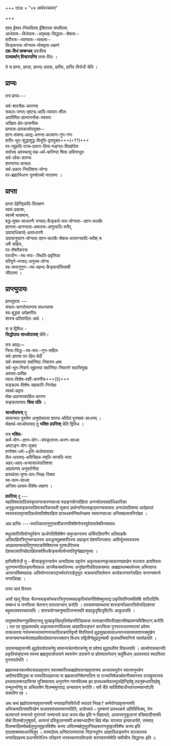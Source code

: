 +++
title = "०४ अर्थपञ्चकम्"

+++

एवम् ईश्वर-निरूपितम् ईशितस्य संभवितम्  
आधेयत्व--विधेयत्व--अपृथक्-सिद्धत्व--शेषत्व--  
शरीरत्व--व्याप्यत्व--रक्ष्यत्व--  
किङ्करत्व-भोग्यत्व-भोक्तृत्व-लक्षणं  
**दश-विधं सम्बन्धम्** उपजीव्य  
**पञ्चार्थान् विचारयन्ति** तत्त्व-विदः ।  

ते च प्राप्यः, प्राप्ता, प्राप्त्य्-उपायः, प्राप्तिः, प्राप्ति-विरोधी चेति ।

## प्राप्यः
तत्र प्राप्यः---

सर्व-शास्त्रैक-कारणम्  
सकल-जगत्-सृष्ट्य्-आदि-व्यापार-शीलः  
अपरिमित-ज्ञानानन्तैक-स्वरूपः  
अखिल-हेय-प्रत्यनीकः  
प्राप्यत्व-प्रापकत्वोपयुक्त--  
ज्ञान-शक्त्य्-आद्य्-अनन्त-कल्याण-गुण-गणः  
शरीर-भूत-शुद्धाशुद्ध-विभूति-द्वययुक्तः+++(=??)+++  
पर-व्यूहादि-पञ्च-प्रकार-दिव्य-मङ्गल-विग्रहोपेतः  
सर्वास्व् अवस्थासु सह-धर्म-चारिण्या श्रिया अविनाभूतः  
सर्व-लोक-शरण्यः  
शरणागत-वत्सलः  
सर्व-प्रकार-निरतिशय-भोग्यः  
पर-ब्रह्माभिधानः पुरुषोत्तमो नारायणः ।

## प्राप्ता
प्राप्ता
देहेन्द्रियादि-विलक्षणः  
स्वयं-प्रकाशः,  
स्वस्मै भासमानः,  
बद्ध-मुक्त-साधारणैः भगवत्-कैङ्कर्य-रूप-योग्यता--ज्ञान-फलकैः  
ज्ञानत्व-आनन्दत्व-अमलत्व-अणुत्वादि-रूपैर्,  
उपायाधिकार्य्-असाधारणैः  
उपायानुष्ठान-योग्यता-ज्ञान-फलकैः शेषत्व-पारतन्त्र्यादि-रूपैश् च  
धर्मैः सहितः,  
पर-शेषतैकरसः  
पराधीन--स्व-रूप--स्थिति-प्रवृत्तिकः  
परिपूर्ण-भगवद्-अनुभव-योग्यः  
स्व-रूपानुगुण--स्व-च्छन्द-कैङ्कर्याभिलाषी  
जीवात्मा ।

## प्राप्त्युपायः 
प्राप्त्युपायः ---  
संसार-सागरोत्तरणाय साधनतया  
स्व-बुद्ध्या अपेक्षणीयः  
शास्त्र-प्रतिपादितः अर्थः ।

स च द्विविधः -  
**सिद्धोपायः साध्योपायश्** चेति।  

तत्र आद्यः—  
नित्य-सिद्ध--स्व-रूप--गुण-सहितः  
सर्व-ज्ञतया पर-हित-वेदी  
सर्व-शक्ततया सर्वानिष्ट-निवारण-क्षमः  
सर्व-भूत-निसर्ग-सुहृत्तया सर्वानिष्ट-निवारणे सदाभिमुखः  
अवसर-प्रतीक्षः  
व्याज-विशेष-वशी-करणीयः+++(5)+++  
सङ्कल्प-विशेष-सहकारि-निरपेक्षः  
स्वार्थ-प्रवृत्तः  
मोक्ष-प्रदानाव्यवहित-कारणः  
सङ्कल्पाश्रयः **श्रियः पतिः** ।

**साध्योपायस्** तु  
सामान्यतः पुरुषेण अनुष्ठेयतया शास्त्र-चोदितं पुरुषार्थ-साधनम् ।  
मोक्षार्थ-साध्योपायस् तु **भक्तिः प्रपत्तिश्** चेति द्विविधः । 

तत्र **भक्तिः**-  
कर्म-योग--ज्ञान-योग--संस्कृतान्तः-करण-साध्या  
अष्टाङ्ग-योग-युक्ता  
वर्णाश्रम-धर्म-+इति-कर्तव्यताका  
तैल-धारावद्-अविच्छिन्न-स्मृति-सन्तति-रूपा  
अहर्-अहर्-अभ्यासाधेयातिशया  
आप्रयाणम् अनुवर्तनीया  
प्रारब्धेतर-पुण्य-पाप-निवह-रिक्ता  
स्व-यत्न-साध्या  
अन्तिम-प्रत्यय-विशेष-लक्षणा ।

**प्रपत्तिस्** तु ---  
महाविश्वासादिसंस्कृतान्तःकरणसाध्या षडङ्गयोगसंज्ञिता अनन्योपायसर्वाधिकारिका अनुकूल्यसङ्कल्पादिमात्रपरिकरवती सुकरा प्रार्थनान्वितसकृद्भरन्यासरूपा अनाधेयातिशया आदेहपातं स्वस्वरूपावृत्त्यादिकर्तव्यविशेषरहिता प्रारब्धकर्मनिवर्तनक्षमा स्वयत्नसाध्या अन्तिमप्रत्ययनिरपेक्षा ।

अथ प्राप्तिः ----स्वाधिकारानुगुणवशीकरणविशेषेणोत्तरपूर्वघाश्लेषविनाशवतः

श्थूलशरीरवियोगपूर्वकेण ऊर्ध्वगतिविशेषेण समुत्क्रान्तस्य अर्चिरादिमार्गेण अतिवाहकैः अतिवाहितत्रिगुणमण्डलस्य अवधूतसूक्ष्मशरीरस्य अप्राकृतं देशमधिगतवतः आविर्भूतस्वरूपस्य अपहतपाप्मत्वादिगुणाष्टकविशिष्टस्य पूरुषधौरेयस्य देशकालपरिच्छेदरहितसर्वविधकैङ्कर्यपर्यन्तपरिपूर्णब्रह्मानुभवः ।

प्राप्तिविरोधी तु – बीजाङ्कुरन्यायेन अनादितया प्रवृत्तेन अकृत्यकरणकृत्याकरणप्रवाहेन सञ्जातः प्रायश्चित्तः धुराणामनतिलङ्घनीयफलः आगमैकसमधिगम्यः अनुपेक्षणीयविपाकसमयः आब्रह्मस्तम्बपर्यन्तम् अभिव्याप्तः अत्यन्तविषमप्रवाहः अतिघोरनरकाद्यनर्थपरंपराहेतुभूतः चक्रवत्परिवर्तमानः कार्यकारणवर्गसहितः सन्तन्यमानो भगवन्निग्रहः ।

तस्य चायं विस्तरः

असौ खलु विग्रहः चैतन्यसङ्कोचकरत्रिगुणात्मकप्रकृतिसंसर्गविशेषमुत्पाद्य प्रकृतिपरिणामविशेषैः शरीरादिभिः सम्बन्धं च जनयित्वा चेतनान् तत्परतन्त्रान् करोति । तस्यामप्यवस्थायां शास्त्रानधिकारतिर्यगादिदशायां बहुकालमवस्थापयति । शास्त्रयोग्यमनुष्यादिजन्मस्वपि बाह्यकुदृष्टिदृष्टिभिः आकुलयति ।

तादृशमतेष्वननुप्रविष्टान्स्तु मूलप्रकृतिप्रभृतिमोहनपिञ्छिकया तत्त्वाज्ञानविपरीतज्ञानविषप्रावण्यविशिष्टान् करोति । तत एव सुखलवार्थम् अकृत्यकरणादिरूपम् आज्ञातिलङ्घनं कारयित्वा पुनरपराधपरम्परायां प्रवेश्य तत्फलतया गर्भजन्मजरामरणनरकादिचक्रपरिवृत्तौ विपरिवर्त्य क्षुद्रसुखलवसाधनराजसतामसशास्त्रमुखेन सन्तन्यमानकर्मपाशप्रग्रथितदेवतान्तरभक्तान् विधाय तद्वितीर्णक्षुद्रपुरुषार्थैः कृतार्थाभिमानिनो व्यामोहयति ।



उपासनप्रवृत्तानपि क्षुद्रदेवतोपासनेषु सामान्यचेतनोपासनेषु वा प्रवेश्य क्षुद्रफलैरेव विफलयति । आत्मोपासकानपि प्रकृतिसंसृष्टस्य स्वस्य ब्रह्मदृष्ट्योपासने स्वरूपेण उपासने वा प्रवेश्यतानेतान् चतुर्विधान् अल्पास्वादं स्वदयित्वा पुनरावर्तयति ।

ब्रह्मात्मकस्वात्मोपासकप्रवृत्तान् स्वात्मशरीरकब्रह्मोपासनप्रवृत्तान्श्च अन्तरायभूतेन स्वात्मानुभवेन अष्टैश्वर्यसिद्ध्या वा वस्वादिपदप्राप्त्या वा ब्रह्मकायनिषेवणादिना वा राज्याभिषेकार्थमानीयमानस्य राजकुमारस्य हस्तावलम्बनदायिन्यां भुजिष्यायाम् अनुरागेण गमनविलम्ब इव प्रारब्धकर्मफलभूतदेहेन्द्रियेषु तदनुबन्धपरिग्रहेषु तन्मूलभोगेषु वा अभिलाषेण विलम्बमुत्पाद्य अन्यपरान् करोति। सर्वे चैते सर्वविशेषाधीनतारतम्यवन्तोऽपि संसारिण एव ।

अथ कथं ब्रह्मोपासनप्रवृत्तानामपि भगवत्प्राप्तिविरोधी स्यादयं निग्रहः? कर्मयोगाप्रवृत्तानामपि अभिक्रमादिनाशविरहेण फलावश्यंभावस्मरणादिति; अत्रोच्यते – पुरुषाणां प्रारब्धकर्म अतिविचित्रम्, तेन कल्पान्तरे मन्वन्तरे युगान्तरे जन्मान्तरे कदा कस्य मोक्ष इति न विज्ञायते; अत्यन्तानुकूलानां वसिष्ठादीनामपि मोक्षे विलम्बोऽनुश्रूयते, अत्यन्तं प्रतिकूलानामपि क्षत्रबन्ध्वादीनां क्षिप्रं मोक्षः सञ्जात इत्यवधार्यते, तस्मात् विलम्बरहितमोक्षहेतुभूतसुकृतविशेषः कस्य अविलम्बहेतुभूतनिग्रहकारणदुष्कृतविशेषः कस्य इति एतदशक्यमवधारयितुम् । तस्मादेवम् अनिष्टपरम्परायाः निदानभूतेन आज्ञातिलङ्घनेन सञ्जातस्य भगवन्निग्रहस्य प्रधानविरोधिनः परिहरणं भगवच्चरणारविन्दयोः शरणवरणमेवेति समीचीनः सिद्धान्तः इति ॥

